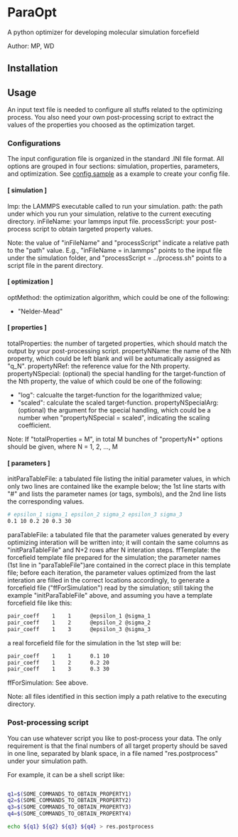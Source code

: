 # ParaOpt

A python optimizer for developing molecular simulation forcefield 

Author: MP, WD

## Installation

## Usage

An input text file is needed to configure all stuffs related to the optimizing 
process. You also need your own post-processing script to extract the values of
the properties you choosed as the optimization target.

### Configurations

The input configuration file is organized in the standard .INI file format. 
All options are grouped in four sections: simulation, properties, parameters, 
and optimization. See [config.sample] as a example to create your config file.

#### [ simulation ]

lmp: the LAMMPS executable called to run your simulation.
path: the path under which you run your simulation, relative to the current 
executing directory.
inFileName: your lammps input file.
processScript: your post-process script to obtain targeted property values.

Note: the value of "inFileName" and "processScript" indicate a relative path to
the "path" value. E.g., "inFileName = in.lammps" points to the input file under 
the simulation folder, and "processScript = ../process.sh" points to a script 
file in the parent directory.

#### [ optimization ]

optMethod: the optimization algorithm, which could be one of the following:
 - "Nelder-Mead"

#### [ properties ]

totalProperties: the number of targeted properties, which should match the
output by your post-processing script.
propertyNName: the name of the Nth property, which could be left blank and will
be aotumatically assigned as "q_N".
propertyNRef: the reference value for the Nth property.
propertyNSpecial: (optional) the special handling for the target-function of 
the Nth property, the value of which could be one of the following:
 - "log": calcualte the target-function for the logarithmized value;
 - "scaled": calculate the scaled target-function.
propertyNSpecialArg: (optional) the argument for the special handling, which 
could be a number when "propertyNSpecial = scaled", indicating the scaling 
coefficient.

Note: If "totalProperties = M", in total M bunches of "propertyN*" options
should be given, where N = 1, 2, ..., M

#### [ parameters ]

initParaTableFile: a tabulated file listing the initial parameter values, in 
which only two lines are contained like the example below; the 1st line
starts with "#" and lists the parameter names (or tags, symbols), and the 2nd
line lists the corresponding values.
```bash
# epsilon_1 sigma_1 epsilon_2 sigma_2 epsilon_3 sigma_3
0.1 10 0.2 20 0.3 30
```
paraTableFile: a tabulated file that the parameter values generated by every 
optimizing interation will be written into; it will contain the same columns as
"initParaTableFile" and N+2 rows after N interation steps.
ffTemplate: the forcefield template file prepared for the simulation; the 
parameter names (1st line in "paraTableFile")are contained in the correct 
place in this template file; before each iteration, the parameter values 
optimized from the last interation are filled in the correct locations 
accordingly, to generate a forcefield file ("ffForSimulation") read by the 
simulation; still taking the example "initParaTableFile" above, and assuming 
you have a template forcefield file like this:
```bash
pair_coeff    1    1	  @epsilon_1 @sigma_1
pair_coeff    1    2	  @epsilon_2 @sigma_2 
pair_coeff    1    3	  @epsilon_3 @sigma_3 
```
a real forcefield file for the simulation in the 1st step will be:
```bash
pair_coeff    1    1	  0.1 10 
pair_coeff    1    2	  0.2 20 
pair_coeff    1    3	  0.3 30 
```
ffForSimulation: See above.

Note: all files identified in this section imply a path relative to the 
executing directory.

### Post-processing script

You can use whatever script you like to post-process your data. The only 
requirement is that the final numbers of all target property should be saved in
one line, separated by blank space, in a file named "res.postprocess" under 
your simulation path.

For example, it can be a shell script like:
```bash

q1=$(SOME_COMMANDS_TO_OBTAIN_PROPERTY1)
q2=$(SOME_COMMANDS_TO_OBTAIN_PROPERTY2)
q3=$(SOME_COMMANDS_TO_OBTAIN_PROPERTY3)
q4=$(SOME_COMMANDS_TO_OBTAIN_PROPERTY4)

echo ${q1} ${q2} ${q3} ${q4} > res.postprocess
```

[config.sample]: https://github.com/wdingsjtu/ParaOpt/blob/master/config.sample
